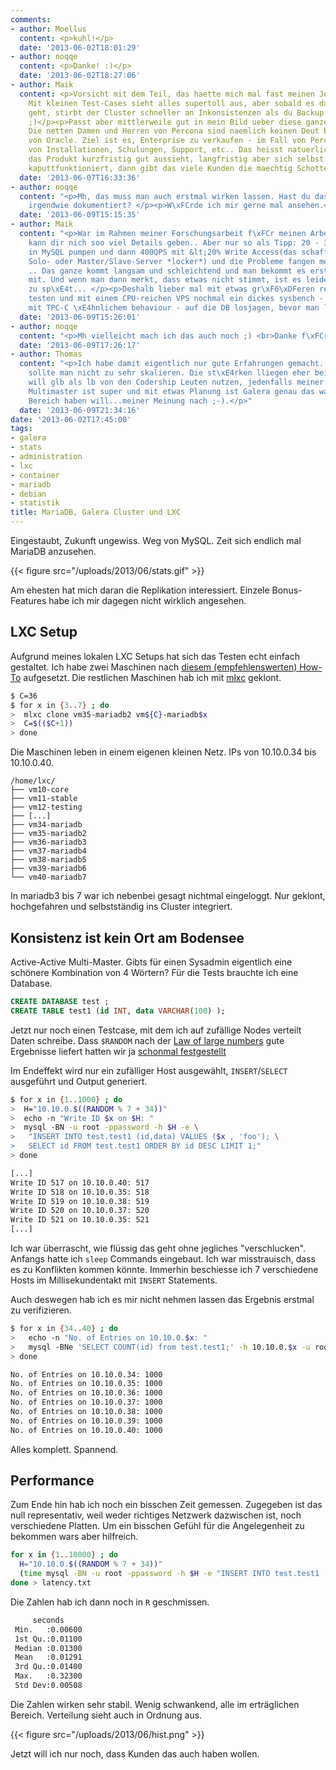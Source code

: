 ```yaml
---
comments:
- author: Moellus
  content: <p>kuhl!</p>
  date: '2013-06-02T18:01:29'
- author: noqqe
  content: <p>Danke! :)</p>
  date: '2013-06-02T18:27:06'
- author: Maik
  content: <p>Vorsicht mit dem Teil, das haette mich mal fast meinen Job gekostet.
    Mit kleinen Test-Cases sieht alles supertoll aus, aber sobald es dann mal um Real-World-Datenbanken
    geht, stirbt der Cluster schneller an Inkonsistenzen als du Backup schreien kannst.
    ;)</p><p>Passt aber mittlerweile gut in mein Bild ueber diese ganze Percona-MySQL-Abklatsch-Welt.
    Die netten Damen und Herren von Percona sind naemlich keinen Deut besser als die
    von Oracle. Ziel ist es, Enterprise zu verkaufen - im Fall von Percona in Form
    von Installationen, Schulungen, Support, etc.. Das heisst natuerlich auch, wenn
    das Produkt kurzfristig gut aussieht, langfristig aber sich selbst immer beschissener
    kaputtfunktioniert, dann gibt das viele Kunden die maechtig Schotter bringen..</p>
  date: '2013-06-07T16:33:36'
- author: noqqe
  content: "<p>Mh, das muss man auch erstmal wirken lassen. Hast du das technisch
    irgendwie dokumentiert? </p><p>W\xFCrde ich mir gerne mal ansehen.</p>"
  date: '2013-06-09T15:15:35'
- author: Maik
  content: "<p>War im Rahmen meiner Forschungsarbeit f\xFCr meinen Arbeitgeber, also
    kann dir nich soo viel Details geben.. Aber nur so als Tipp: 20 - 30 GB an Daten
    in MySQL pumpen und dann 400QPS mit &lt;20% Write Access(das schafft ein kleiner
    Solo- oder Master/Slave-Server *locker*) und die Probleme fangen meist schon an
    .. Das ganze kommt langsam und schleichtend und man bekommt es erst gar nicht
    mit. Und wenn man dann merkt, dass etwas nicht stimmt, ist es leider fast schon
    zu sp\xE4t... </p><p>Deshalb lieber mal mit etwas gr\xF6\xDFeren real-world-Datensets
    testen und mit einem CPU-reichen VPS nochmal ein dickes sysbench - vorzugsweise
    mit TPC-C \xE4hnlichem behaviour - auf die DB losjagen, bevor man loslegt. :)</p>"
  date: '2013-06-09T15:26:01'
- author: noqqe
  content: "<p>Mh vielleicht mach ich das auch noch ;) <br>Danke f\xFCr den Tipp!</p>"
  date: '2013-06-09T17:26:17'
- author: Thomas
  content: "<p>Ich habe damit eigentlich nur gute Erfahrungen gemacht. Beim Schreiben
    sollte man nicht zu sehr skalieren. Die st\xE4rken lliegen eher beim lesen. Man
    will glb als lb von den Codership Leuten nutzen, jedenfalls meiner Meinung nach.
    Multimaster ist super und mit etwas Planung ist Galera genau das was man im DB
    Bereich haben will...meiner Meinung nach ;-).</p>"
  date: '2013-06-09T21:34:16'
date: '2013-06-02T17:45:00'
tags:
- galera
- stats
- administration
- lxc
- container
- mariadb
- debian
- statistik
title: MariaDB, Galera Cluster und LXC
---
```


Eingestaubt, Zukunft ungewiss. Weg von MySQL. Zeit sich endlich mal
MariaDB anzusehen.

{{< figure src="/uploads/2013/06/stats.gif" >}}

Am ehesten hat mich daran die Replikation interessiert. Einzele Bonus-Features
habe ich mir dagegen nicht wirklich angesehen.

## LXC Setup

Aufgrund meines lokalen LXC Setups hat sich das Testen echt einfach gestaltet.
Ich habe zwei Maschinen nach
[diesem (empfehlenswerten) How-To](http://edin.no-ip.com/blog/hswong3i/mariadb-galera-mastermaster-replication-ubuntu-12-04-howto)
aufgesetzt. Die restlichen Maschinen hab ich mit
[mlxc](https://gist.github.com/noqqe/2693967) geklont.

``` bash
$ C=36
$ for x in {3..7} ; do
>  mlxc clone vm35-mariadb2 vm${C}-mariadb$x
>  C=$(($C+1))
> done
```

Die Maschinen leben in einem eigenen kleinen Netz. IPs von 10.10.0.34 bis 10.10.0.40.

```
/home/lxc/
├── vm10-core
├── vm11-stable
├── vm12-testing
├── [...]
├── vm34-mariadb
├── vm35-mariadb2
├── vm36-mariadb3
├── vm37-mariadb4
├── vm38-mariadb5
├── vm39-mariadb6
└── vm40-mariadb7
```

In mariadb3 bis 7 war ich nebenbei gesagt nichtmal eingeloggt. Nur
geklont, hochgefahren und selbstständig ins Cluster integriert.

## Konsistenz ist kein Ort am Bodensee

Active-Active Multi-Master. Gibts für einen Sysadmin eigentlich
eine schönere Kombination von 4 Wörtern? Für die Tests brauchte ich eine
Database.

``` sql
CREATE DATABASE test ;
CREATE TABLE test1 (id INT, data VARCHAR(100) );
```

Jetzt nur noch einen Testcase, mit dem ich auf zufällige Nodes
verteilt Daten schreibe. Dass `$RANDOM` nach der
[Law of large numbers](http://en.wikipedia.org/wiki/Law_of_large_numbers)
gute Ergebnisse liefert hatten wir ja
[schonmal festgestellt](/blog/2012/12/28/wie-der-zufall-so-will/)

Im Endeffekt wird nur ein zufälliger Host ausgewählt, `INSERT`/`SELECT`
ausgeführt und Output generiert.

``` bash
$ for x in {1..1000} ; do
>  H="10.10.0.$((RANDOM % 7 + 34))"
>  echo -n "Write ID $x on $H: "
>  mysql -BN -u root -ppassword -h $H -e \
>   "INSERT INTO test.test1 (id,data) VALUES ($x , 'foo'); \
>   SELECT id FROM test.test1 ORDER BY id DESC LIMIT 1;"
> done

[...]
Write ID 517 on 10.10.0.40: 517
Write ID 518 on 10.10.0.35: 518
Write ID 519 on 10.10.0.38: 519
Write ID 520 on 10.10.0.37: 520
Write ID 521 on 10.10.0.35: 521
[...]
```

Ich war überrascht, wie flüssig das geht ohne jegliches "verschlucken". Anfangs
hatte ich `sleep` Commands eingebaut. Ich war misstrauisch, dass es
zu Konflikten kommen könnte. Immerhin beschiesse ich 7 verschiedene Hosts
im Millisekundentakt mit `INSERT` Statements.

Auch deswegen hab ich es mir nicht nehmen lassen das Ergebnis erstmal zu
verifizieren.

``` bash
$ for x in {34..40} ; do
>   echo -n "No. of Entries on 10.10.0.$x: "
>   mysql -BNe 'SELECT COUNT(id) from test.test1;' -h 10.10.0.$x -u root -ppassword
> done

No. of Entries on 10.10.0.34: 1000
No. of Entries on 10.10.0.35: 1000
No. of Entries on 10.10.0.36: 1000
No. of Entries on 10.10.0.37: 1000
No. of Entries on 10.10.0.38: 1000
No. of Entries on 10.10.0.39: 1000
No. of Entries on 10.10.0.40: 1000
```

Alles komplett. Spannend.

## Performance

Zum Ende hin hab ich noch ein bisschen Zeit gemessen. Zugegeben ist
das null representativ, weil weder richtiges Netzwerk dazwischen ist,
noch verschiedene Platten. Um ein bisschen Gefühl für die Angelegenheit zu
bekommen wars aber hilfreich.

``` bash
for x in {1..10000} ; do
  H="10.10.0.$((RANDOM % 7 + 34))"
  (time mysql -BN -u root -ppassword -h $H -e "INSERT INTO test.test1 (id,data) VALUES ($x , 'foo');" ) 2>&1 | grep real
done > latency.txt
```

Die Zahlen hab ich dann noch in `R` geschmissen.

``` bash
     seconds
 Min.   :0.00600
 1st Qu.:0.01100
 Median :0.01300
 Mean   :0.01291
 3rd Qu.:0.01400
 Max.   :0.32300
 Std Dev:0.00508
```

Die Zahlen wirken sehr stabil. Wenig schwankend, alle im erträglichen Bereich.
Verteilung sieht auch in Ordnung aus.

{{< figure src="/uploads/2013/06/hist.png" >}}

Jetzt will ich nur noch, dass Kunden das auch haben wollen.
